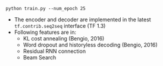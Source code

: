 ```
python train.py --num_epoch 25
```
* The encoder and decoder are implemented in the latest ```tf.contrib.seq2seq``` interface (TF 1.3)
* Following features are in:
  * KL cost annealing (Bengio, 2016)
  * Word dropout and historyless decoding (Bengio, 2016)
  * Residual RNN connection
  * Beam Search
